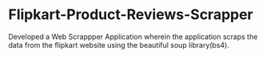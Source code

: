 # Flipkart-Product-Reviews-Scrapper
Developed a Web Scrappper Application wherein the application scraps the data from the flipkart website using the beautiful soup library(bs4).
